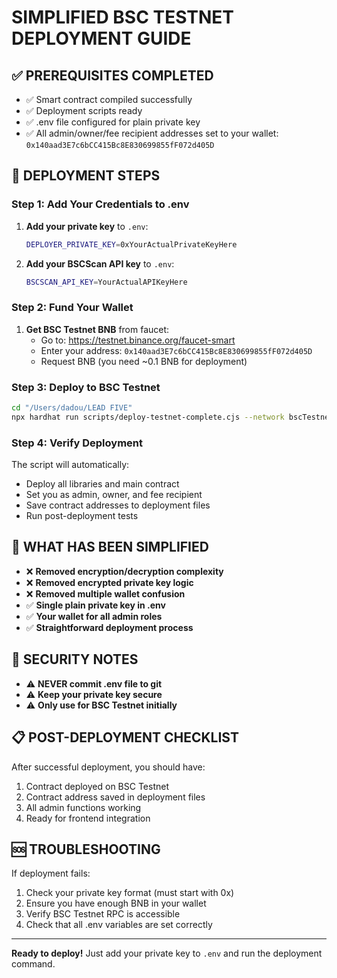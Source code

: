 # SIMPLIFIED BSC TESTNET DEPLOYMENT GUIDE

## ✅ PREREQUISITES COMPLETED
- ✅ Smart contract compiled successfully  
- ✅ Deployment scripts ready
- ✅ .env file configured for plain private key
- ✅ All admin/owner/fee recipient addresses set to your wallet: `0x140aad3E7c6bCC415Bc8E830699855fF072d405D`

## 🚀 DEPLOYMENT STEPS

### Step 1: Add Your Credentials to .env

1. **Add your private key** to `.env`:
   ```bash
   DEPLOYER_PRIVATE_KEY=0xYourActualPrivateKeyHere
   ```

2. **Add your BSCScan API key** to `.env`:
   ```bash
   BSCSCAN_API_KEY=YourActualAPIKeyHere
   ```

### Step 2: Fund Your Wallet

1. **Get BSC Testnet BNB** from faucet:
   - Go to: https://testnet.binance.org/faucet-smart
   - Enter your address: `0x140aad3E7c6bCC415Bc8E830699855fF072d405D`
   - Request BNB (you need ~0.1 BNB for deployment)

### Step 3: Deploy to BSC Testnet

```bash
cd "/Users/dadou/LEAD FIVE"
npx hardhat run scripts/deploy-testnet-complete.cjs --network bscTestnet
```

### Step 4: Verify Deployment

The script will automatically:
- Deploy all libraries and main contract
- Set you as admin, owner, and fee recipient
- Save contract addresses to deployment files
- Run post-deployment tests

## 🔧 WHAT HAS BEEN SIMPLIFIED

- ❌ **Removed encryption/decryption complexity**
- ❌ **Removed encrypted private key logic**  
- ❌ **Removed multiple wallet confusion**
- ✅ **Single plain private key in .env**
- ✅ **Your wallet for all admin roles**
- ✅ **Straightforward deployment process**

## 🔐 SECURITY NOTES

- ⚠️ **NEVER commit .env file to git**
- ⚠️ **Keep your private key secure**
- ⚠️ **Only use for BSC Testnet initially**

## 📋 POST-DEPLOYMENT CHECKLIST

After successful deployment, you should have:
1. Contract deployed on BSC Testnet
2. Contract address saved in deployment files
3. All admin functions working
4. Ready for frontend integration

## 🆘 TROUBLESHOOTING

If deployment fails:
1. Check your private key format (must start with 0x)
2. Ensure you have enough BNB in your wallet
3. Verify BSC Testnet RPC is accessible
4. Check that all .env variables are set correctly

---

**Ready to deploy!** Just add your private key to `.env` and run the deployment command.

